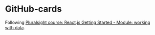 # GitHub-cards
Following [Pluralsight course: React.js Getting Started - Module: working with data](https://app.pluralsight.com/player?course=react-js-getting-started&author=samer-buna&name=react-js-getting-started-m2&clip=0).
